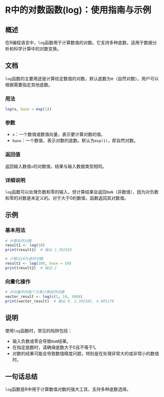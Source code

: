 <!--
Meta Description: # R中的对数函数(log)：使用指南与示例 ## 概述 在R编程语言中，`log`函数用于计算数值的对数。它支持多种底数，适用于数据分析和科学计算中的对数变换。 ## 文档 `log`函数的主要用途是计算给定数值的对数，默认底数为e（自然对数）。用户可以根据需要指定其他底数。 ### 用法 ```...
Meta Keywords: log, base, print, exp, nan
-->

# R中的对数函数(log)：使用指南与示例

## 概述
在R编程语言中，`log`函数用于计算数值的对数。它支持多种底数，适用于数据分析和科学计算中的对数变换。

## 文档
`log`函数的主要用途是计算给定数值的对数，默认底数为e（自然对数）。用户可以根据需要指定其他底数。

### 用法
```R
log(x, base = exp(1))
```

### 参数
- `x`：一个数值或数值向量，表示要计算对数的值。
- `base`：一个数值，表示对数的底数。默认为`exp(1)`，即自然对数。

### 返回值
返回输入数值`x`的对数值，结果与输入数据类型相同。

### 详细说明
`log`函数可以处理负数和零的输入，但计算结果会返回`NaN`（非数值），因为对负数和零的对数是未定义的。对于大于0的数值，函数返回其对数值。

## 示例
### 基本用法
```R
# 计算自然对数
result1 <- log(10)
print(result1)  # 输出 2.302585

# 计算以10为底的对数
result2 <- log(100, base = 10)
print(result2)  # 输出 2
```

### 向量化操作
```R
# 对向量中的每个元素计算自然对数
vector_result <- log(c(1, 10, 100))
print(vector_result)  # 输出 0, 2.302585, 4.605170
```

## 说明
使用`log`函数时，常见的陷阱包括：
- 输入负数或零会导致`NaN`结果。
- 在指定底数时，请确保底数大于0且不等于1。
- 对数的结果可能会导致数值精度问题，特别是在处理非常大的或非常小的数值时。

## 一句话总结
`log`函数是R中用于计算数值对数的强大工具，支持多种底数选择。